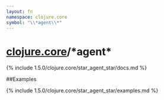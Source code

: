 ```yaml
---
layout: fn
namespace: clojure.core
symbol: "\\*agent\\*"
---
```


# [clojure.core](../)/\*agent\*

{% include 1.5.0/clojure.core/star_agent_star/docs.md %}

##Examples

{% include 1.5.0/clojure.core/star_agent_star/examples.md %}


